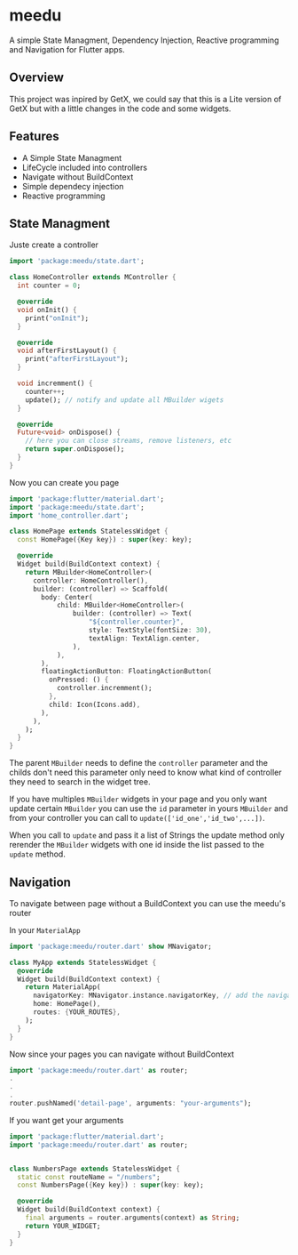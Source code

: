 # meedu

A simple State Managment, Dependency Injection, Reactive programming and Navigation for Flutter apps.

## Overview

This project was inpired by GetX, we could say that this is a Lite version of GetX but with a little changes in the code and some widgets.

## Features

- A Simple State Managment
- LifeCycle included into controllers
- Navigate without BuildContext
- Simple dependecy injection
- Reactive programming

## State Managment

Juste create a controller

```dart
import 'package:meedu/state.dart';

class HomeController extends MController {
  int counter = 0;

  @override
  void onInit() {
    print("onInit");
  }

  @override
  void afterFirstLayout() {
    print("afterFirstLayout");
  }

  void incremment() {
    counter++;
    update(); // notify and update all MBuilder wigets
  }

  @override
  Future<void> onDispose() {
    // here you can close streams, remove listeners, etc
    return super.onDispose();
  }
}
```

Now you can create you page

```dart
import 'package:flutter/material.dart';
import 'package:meedu/state.dart';
import 'home_controller.dart';

class HomePage extends StatelessWidget {
  const HomePage({Key key}) : super(key: key);

  @override
  Widget build(BuildContext context) {
    return MBuilder<HomeController>(
      controller: HomeController(),
      builder: (controller) => Scaffold(
        body: Center(
            child: MBuilder<HomeController>(
                builder: (controller) => Text(
                    "${controller.counter}",
                    style: TextStyle(fontSize: 30),
                    textAlign: TextAlign.center,
                ),
            ),
        ),
        floatingActionButton: FloatingActionButton(
          onPressed: () {
            controller.incremment();
          },
          child: Icon(Icons.add),
        ),
      ),
    );
  }
}
```

The parent `MBuilder` needs to define the `controller` parameter and the childs don't need this parameter only need to know what kind of controller they need to search in the widget tree.

If you have multiples `MBuilder` widgets in your page and you only want update certain `MBuilder` you can use the `id` parameter in yours `MBuilder` and from your controller you can call to `update(['id_one','id_two',...])`.

When you call to `update` and pass it a list of Strings the update method only rerender the `MBuilder` widgets with one id inside the list passed to the `update` method.   


## Navigation
To navigate between page without a BuildContext you can use the meedu's router

In your `MaterialApp`
```dart
import 'package:meedu/router.dart' show MNavigator;

class MyApp extends StatelessWidget {
  @override
  Widget build(BuildContext context) {
    return MaterialApp(
      navigatorKey: MNavigator.instance.navigatorKey, // add the navigator key
      home: HomePage(),
      routes: {YOUR_ROUTES},
    );
  }
}
```
Now since your pages you can navigate without BuildContext
```dart
import 'package:meedu/router.dart' as router;
.
.
.
router.pushNamed('detail-page', arguments: "your-arguments");
```

If you want get your arguments
```dart
import 'package:flutter/material.dart';
import 'package:meedu/router.dart' as router;


class NumbersPage extends StatelessWidget {
  static const routeName = "/numbers";
  const NumbersPage({Key key}) : super(key: key);

  @override
  Widget build(BuildContext context) {
    final arguments = router.arguments(context) as String;
    return YOUR_WIDGET;
  }
}
```
